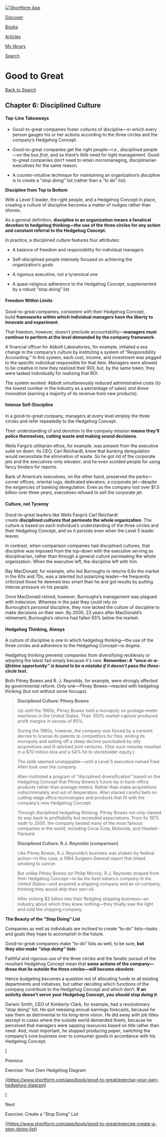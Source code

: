 [![Shortform App](https://www.shortform.com/img/logo-dark.70c1b072.svg)](https://www.shortform.com/app)

[Discover](https://www.shortform.com/app)

[Books](https://www.shortform.com/app/books)

[Articles](https://www.shortform.com/app/articles)

[My library](https://www.shortform.com/app/library)

[Search](https://www.shortform.com/app/search)

# Good to Great

[Back to Search](https://www.shortform.com/app/search)

## Chapter 6: Disciplined Culture

#### Top-Line Takeaways

- Good-to-great companies foster cultures of discipline—in which every person gauges his or her actions according to the three circles and the company’s Hedgehog Concept.
    
- Good-to-great companies get the right people—i.e., _disciplined_ people—on the bus _first_, and so there’s little need for tight management. Good-to-great companies don’t need to retain micromanaging, disciplinarian executives for the same reason.
    
- A counter-intuitive technique for maintaining an organization’s discipline is to create a “_stop doing_” list (rather than a “to do” list).
    

**Discipline from Top to Bottom**

With a Level 5 leader, the right people, and a Hedgehog Concept in place, creating a culture of discipline becomes a matter of nudges rather than shoves.

As a general definition, **discipline in an organization means a fanatical devotion to hedgehog thinking—the use of the three circles for any action and constant referral to the Hedgehog Concept.**

In practice, a disciplined culture features four attributes:

- A balance of freedom and responsibility for individual managers
    
- Self-disciplined people intensely focused on achieving the organization’s goals
    
- A rigorous executive, not a tyrannical one
    
- A quasi-religious adherence to the Hedgehog Concept, supplemented by a robust “stop doing” list
    

#### Freedom Within Limits

Good-to-great companies, consistent with their Hedgehog Concept, build **frameworks within which individual managers have the liberty to innovate and experiment**.

That freedom, however, doesn’t preclude accountability—**managers must continue to perform at the level demanded by the company framework**.

A financial officer for Abbott Laboratories, for example, initiated a sea change in the company’s culture by instituting a system of “Responsibility Accounting.” In this system, each cost, income, and investment was pegged to the specific individual responsible for that item. Managers were allowed to be creative in how they realized their ROI, but, by the same token, they were tasked individually for realizing that ROI.

The system worked: Abbott simultaneously reduced administrative costs (to the lowest number in the industry as a percentage of sales) _and_ drove innovation (earning a majority of its revenue from new products).

#### Intense Self-Discipline

In a good-to-great company, managers at every level employ the three circles and refer repeatedly to the Hedgehog Concept.

Their understanding of and devotion to the company mission **means they’ll police themselves, cutting waste and making sound decisions**.

Wells Fargo’s utilitarian ethos, for example, was present from the executive suite on down. Its CEO, Carl Reichardt, knew that banking deregulation would necessitate the elimination of waste. So he got rid of the corporate jets and the executives-only elevator; and he even scolded people for using fancy binders for reports.

Bank of America’s executives, on the other hand, preserved the perks—corner offices, oriental rugs, dedicated elevators, a corporate jet—despite the exigencies of banking deregulation. Even as the company lost over $1.5 billion over three years, executives refused to sell the corporate jet.

#### Culture, not Tyranny

Good-to-great leaders like Wells Fargo’s Carl Reichardt create **disciplined _cultures_ that permeate the whole organization**. The culture is based on each individual’s understanding of the three circles and their Hedgehog Concept, and so it persists even when the Level 5 leader leaves.

In contrast, when comparison companies had disciplined cultures, that discipline was imposed from the top-down with the executive serving as disciplinarian, rather than through a general culture permeating the whole organization. When the executive left, the discipline left with him.

Ray MacDonald, for example, who led Burroughs to returns 6.6x the market in the 60s and 70s, was a talented but polarizing leader—he frequently criticized those he deemed less smart than he and got results by putting intense pressure on his people.

Once MacDonald retired, however, Burroughs’s management was plagued with indecision. Whereas in the past they could rely on Burroughs’s _personal_ discipline, they now lacked the _culture_ of discipline to make decisions on their own. By 2000, 23 years after MacDonald’s retirement, Burroughs’s returns had fallen 93% below the market.

#### Hedgehog Thinking, Always

A culture of discipline is one in which hedgehog thinking—the use of the three circles and adherence to the Hedgehog Concept—is dogma.

Hedgehog thinking prevents companies from diversifying recklessly or adopting the latest fad simply because it's new. **Remember: _A “once-in-a-lifetime opportunity” is bound to be a mistake if it doesn’t pass the three-circle test_.**

Both Pitney Bowes and R. J. Reynolds, for example, were strongly affected by governmental reform. Only one—Pitney Bowes—reacted with hedgehog thinking (but not without some hiccups).

> **Disciplined Culture: Pitney Bowes**
> 
> Up until the 1960s, Pitney Bowes held a monopoly on postage-meter machines in the United States. Their 100% market capture produced profit margins in excess of 80%.
> 
> During the 1960s, however, the company was forced by a consent decree to license its patents to competitors for free, ending its monopoly and setting off a steep decline punctuated by silly acquisitions and ill-advised joint ventures. (One such misstep resulted in a $70 million loss and a 54% hit to stockholder equity.)
> 
> The slide seemed unstoppable—until a Level 5 executive named Fred Allen took over the company.
> 
> Allen instituted a program of “disciplined diversification” based on the Hedgehog Concept that Pitney Bowes’s future lay in back-office products rather than postage meters. Rather than make acquisitions indiscriminately and out of desperation, Allen placed careful bets on cutting-edge office technologies and products that fit with the company’s new Hedgehog Concept.
> 
> Through disciplined hedgehog thinking, Pitney Bowes not only clawed its way back to profitability but exceeded expectations. From its 1973 nadir to 2000, the company bested many of the most famous companies in the world, including Coca-Cola, Motorola, and Hewlett-Packard.
> 
> **Disciplined Culture: R.J. Reynolds (comparison)**
> 
> Like Pitney Bowes, R.J. Reynolds’s business was shaken by federal action—in this case, a 1964 Surgeon General report that linked smoking to cancer.
> 
> But unlike Pitney Bowes (or Philip Morris), R.J. Reynolds strayed from their Hedgehog Concept—_to be the best tobacco company in the United States_—and acquired a shipping company and an oil company, thinking they would ship their own oil.
> 
> After sinking $2 billion into their fledgling shipping business—an industry about which they knew nothing—they finally saw the light and sold the shipping company.

**The Beauty of the “Stop Doing” List**

Companies as well as individuals are inclined to create “to-do” lists—tasks and goals they hope to accomplish in the future.

Good-to-great companies make “to-do” lists as well, to be sure, **but they _also make “stop doing” lists_**.

Faithful and rigorous use of the three circles and the fanatic pursuit of the resultant Hedgehog Concept mean that **some actions of the company—those that lie outside the three circles—will become obsolete**.

Hence budgeting becomes a question not of allocating funds to all existing departments and initiatives, but rather deciding which functions of the company contribute to the Hedgehog Concept and which don’t. **If an activity doesn’t serve your Hedgehog Concept, _you should stop doing it_**.

Darwin Smith, CEO of Kimberly-Clark, for example, had a revolutionary “stop doing” list. He quit releasing annual earnings forecasts, because he saw them as detrimental to his long-term vision. He did away with job titles (except in cases where the outside world demanded them), because he perceived that managers were sapping resources based on title rather than need. And, most important, _he stopped producing paper_, switching the company’s core business over to consumer goods in accordance with his Hedgehog Concept.

[

Previous

Exercise: Your Own Hedgehog Diagram

](https://www.shortform.com/app/book/good-to-great/exercise-your-own-hedgehog-diagram)

[

Next

Exercise: Create a “Stop Doing” List

](https://www.shortform.com/app/book/good-to-great/exercise-create-a-stop-doing-list)